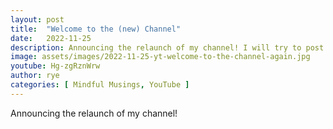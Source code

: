 ```yaml
---
layout: post
title:  "Welcome to the (new) Channel"
date:   2022-11-25
description: Announcing the relaunch of my channel! I will try to post more videos in the coming months.
image: assets/images/2022-11-25-yt-welcome-to-the-channel-again.jpg
youtube: Hg-zgRznWrw
author: rye
categories: [ Mindful Musings, YouTube ]
---
```


Announcing the relaunch of my channel! 


